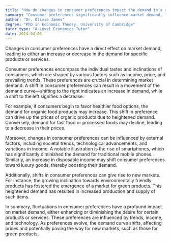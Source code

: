 ```yaml
---
title: "How do changes in consumer preferences impact the demand in a market?"
summary: "Consumer preferences significantly influence market demand, leading to fluctuations in the demand for particular products or services, either increasing or decreasing based on these changing preferences."
author: "Dr. Olivia James"
degree: "PhD in Economic Theory, University of Cambridge"
tutor_type: "A-Level Economics Tutor"
date: 2024-04-06
---
```


Changes in consumer preferences have a direct effect on market demand, leading to either an increase or decrease in the demand for specific products or services.

Consumer preferences encompass the individual tastes and inclinations of consumers, which are shaped by various factors such as income, price, and prevailing trends. These preferences are crucial in determining market demand. A shift in consumer preferences can result in a movement of the demand curve—shifting to the right indicates an increase in demand, while a shift to the left signifies a decrease.

For example, if consumers begin to favor healthier food options, the demand for organic food products may increase. This shift in preference can drive up the prices of organic products due to heightened demand. Conversely, demand for fast food or processed foods may decline, leading to a decrease in their prices.

Moreover, changes in consumer preferences can be influenced by external factors, including societal trends, technological advancements, and variations in income. A notable illustration is the rise of smartphones, which has significantly diminished the demand for traditional mobile phones. Similarly, an increase in disposable income may shift consumer preferences toward luxury goods, thereby boosting their demand.

Additionally, shifts in consumer preferences can give rise to new markets. For instance, the growing inclination towards environmentally friendly products has fostered the emergence of a market for green products. This heightened demand has resulted in increased production and supply of such items.

In summary, fluctuations in consumer preferences have a profound impact on market demand, either enhancing or diminishing the desire for certain products or services. These preferences are influenced by trends, income, and technology. As preferences evolve, the demand curve shifts, affecting prices and potentially paving the way for new markets, such as those for green products.
    